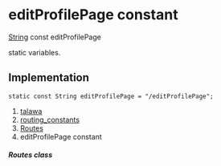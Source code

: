 
<div>

# editProfilePage constant

</div>


[String](https://api.flutter.dev/flutter/dart-core/String-class.html)
const editProfilePage



static variables.



## Implementation

``` language-dart
static const String editProfilePage = "/editProfilePage";
```







1.  [talawa](../../index.html)
2.  [routing_constants](../../constants_routing_constants/)
3.  [Routes](../../constants_routing_constants/Routes-class.html)
4.  editProfilePage constant

##### Routes class







